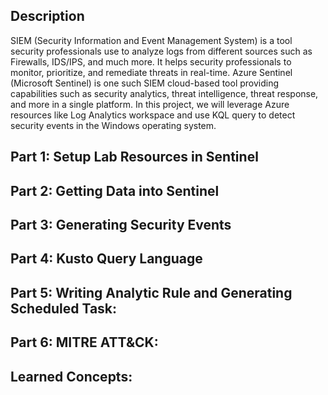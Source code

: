<h2>Description</h2>
SIEM (Security Information and Event Management System) is a tool security professionals use to analyze logs from different sources such as Firewalls, IDS/IPS, and much more. It helps security professionals to monitor, prioritize, and remediate threats in real-time. Azure Sentinel (Microsoft Sentinel) is one such SIEM cloud-based tool providing capabilities such as security analytics, threat intelligence, threat response, and more in a single platform.  In this project, we will leverage Azure resources like Log Analytics workspace and use KQL query to detect security events in the Windows operating system. 

<h2>Part 1: Setup Lab Resources in Sentinel</h2>
<h2>Part 2: Getting Data into Sentinel </h2>
<h2>Part 3: Generating Security Events </h2>
<h2>Part 4: Kusto Query Language </h2>
<h2>Part 5:  Writing Analytic Rule and Generating Scheduled Task: </h2>
<h2>Part 6:  MITRE ATT&CK: </h2>
<h2> Learned Concepts: </h2>
